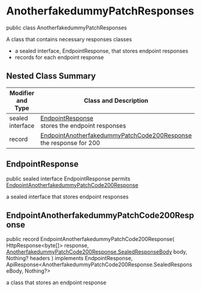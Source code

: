 # AnotherfakedummyPatchResponses

public class AnotherfakedummyPatchResponses

A class that contains necessary responses classes
- a sealed interface, EndpointResponse, that stores endpoint responses
- records for each endpoint response

## Nested Class Summary
| Modifier and Type | Class and Description |
| ----------------- | --------------------- |
| sealed interface | [EndpointResponse](#endpointresponse)<br> stores the endpoint responses |
| record | [EndpointAnotherfakedummyPatchCode200Response](#endpointanotherfakedummypatchcode200response)<br> the response for 200 |

## EndpointResponse
public sealed interface EndpointResponse permits<br>
[EndpointAnotherfakedummyPatchCode200Response](#endpointanotherfakedummypatchcode200response)

a sealed interface that stores endpoint responses

## EndpointAnotherfakedummyPatchCode200Response
public record EndpointAnotherfakedummyPatchCode200Response(
    HttpResponse<byte[]> response,
    [AnotherfakedummyPatchCode200Response.SealedResponseBody](../../../paths/anotherfakedummy/patch/responses/AnotherfakedummyPatchCode200Response.md#sealedresponsebody) body,
    Nothing? headers
) implements EndpointResponse, ApiResponse<AnotherfakedummyPatchCode200Response.SealedResponseBody, Nothing?><br>

a class that stores an endpoint response

